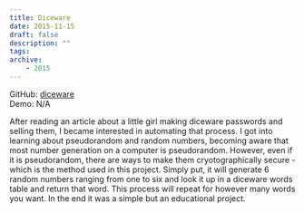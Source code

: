 ```yaml
---
title: Diceware
date: 2015-11-15
draft: false
description: ""
tags:
archive:
    - 2015
---
```


GitHub: [diceware](https://github.com/jwoos/python_diceware)  
Demo: N/A

<!-- more -->

<asciinema-player src="/demo/python_diceware.json" cols="290" rows="32"></asciinema-player>

After reading an article about a little girl making diceware passwords and selling them, I became interested in automating that process. I got into learning about pseudorandom and random numbers, becoming aware that most number generation on a computer is pseudorandom. However, even if it is pseudorandom, there are ways to make them cryotographically secure - which is the method used in this project. Simply put, it will generate 6 random numbers ranging from one to six and look it up in a diceware words table and return that word. This process will repeat for however many words you want. In the end it was a simple but an educational project.
